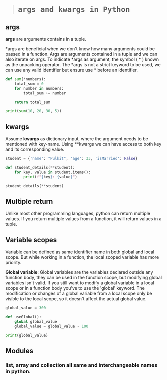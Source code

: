 > # ```args and kwargs in Python```

## args
**args** are arguments contains in a tuple. 

*args are beneficial when we don't know how many arguments could be passed in a function. Args are arguments contained in a tuple and we can also iterate on args. To indicate *args as argument, the symbol ( * ) known as the unpacking operator. The *args is not a strict keyword to be used, we can use any valid identifier but ensure use * before an identifier.

```python
def sum(*numbers):
    total_sum = 0
    for number in numbers:
        total_sum += number

    return total_sum

print(sum(10, 20, 30, 5))
```
## kwargs 
Assume **kwargs** as dictionary input, where the argument needs to be mentioned with key-name. Using **kwargs we can have access to both key and its corresponding value.

```python 
student = {'name': "Pulkit", 'age': 33, 'isMarried': False}

def student_details(**student):
    for key, value in student.items():
        print(f"{key}: {value}")

student_details(**student)
```

## Multiple return
Unlike most other programming languages, python can return multiple values. If you return multiple values from a function, it will return values in a tuple.

## Variable scopes
Variable can be defined as same identifier name in both global and local scope. But while working in a function, the local scoped variable has more priority. 

**Global variable**: Global variables are the variables declared outside any function body, they can be used in the function scope, but modifying global variables isn't valid. If you still want to modify a global variable in a local scope or in a function body you've to use the 'global' keyword. The modification or changes of a global variable from a local scope only be visible to the local scope, so it doesn't affect the actual global value.

```python
global_value = 300      

def useGlobal():
    global global_value
    global_value = global_value - 100

print(global_value)
```

## Modules


### list, array and collection all same and interchangeable names in python.
